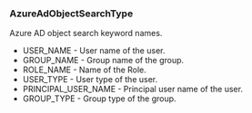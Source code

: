 ### AzureAdObjectSearchType
Azure AD object search keyword names.

- USER_NAME - User name of the user.
- GROUP_NAME - Group name of the group.
- ROLE_NAME - Name of the Role.
- USER_TYPE - User type of the user.
- PRINCIPAL_USER_NAME - Principal user name of the user.
- GROUP_TYPE - Group type of the group.
